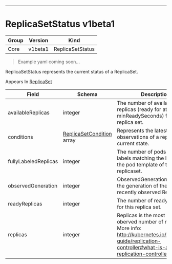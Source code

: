 

-----------
# ReplicaSetStatus v1beta1

Group        | Version     | Kind
------------ | ---------- | -----------
Core | v1beta1 | ReplicaSetStatus







> Example yaml coming soon...


ReplicaSetStatus represents the current status of a ReplicaSet.

<aside class="notice">
Appears In <a href="#replicaset-v1beta1">ReplicaSet</a> </aside>

Field        | Schema     | Description
------------ | ---------- | -----------
availableReplicas | integer | The number of available replicas (ready for at least minReadySeconds) for this replica set.
conditions | [ReplicaSetCondition](#replicasetcondition-v1beta1) array | Represents the latest available observations of a replica set's current state.
fullyLabeledReplicas | integer | The number of pods that have labels matching the labels of the pod template of the replicaset.
observedGeneration | integer | ObservedGeneration reflects the generation of the most recently observed ReplicaSet.
readyReplicas | integer | The number of ready replicas for this replica set.
replicas | integer | Replicas is the most recently oberved number of replicas. More info: http://kubernetes.io/docs/user-guide/replication-controller#what-is-a-replication-controller






